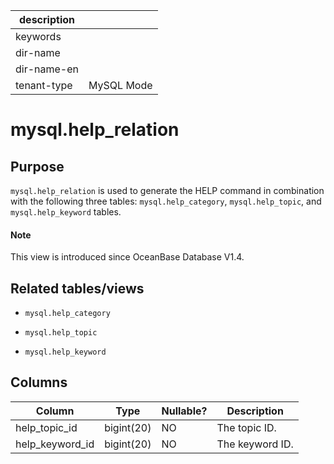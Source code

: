 | description ||
|---|---|
| keywords ||
| dir-name ||
| dir-name-en ||
| tenant-type | MySQL Mode |

# mysql.help_relation

## Purpose

`mysql.help_relation` is used to generate the HELP command in combination with the following three tables: `mysql.help_category`, `mysql.help_topic`, and `mysql.help_keyword` tables.

<main id="notice" type='explain'>
  <h4>Note</h4>
  <p>This view is introduced since OceanBase Database V1.4. </p>
</main>

## Related tables/views

* `mysql.help_category`

* `mysql.help_topic`

* `mysql.help_keyword`

## Columns

| **Column** | **Type** | **Nullable?** | **Description** |
|-----------------|------------|----------------|--------|
| help_topic_id | bigint(20) | NO | The topic ID. |
| help_keyword_id | bigint(20) | NO | The keyword ID. |
